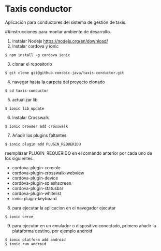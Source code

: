 # Taxis conductor
Aplicación para conductores del sistema de gestión de taxis.

##instrucciones para montar ambiente de desarrollo.
1. Instalar Nodejs https://nodejs.org/en/download/
2. Instalar cordova y ionic
  ```
  $ npm install -g cordova ionic
  ```
  
3. clonar el repositorio
  ```
  $ git clone git@github.com:bic-java/taxis-conductor.git
  ```
  
4. navegar hasta la carpeta del proyecto clonado
  ```
  $ cd taxis-conductor
  ```
  
5. actualizar lib
  ```
  $ ionic lib update
  ```
  
6. Instalar Crosswalk
  ```
  $ ionic browser add crosswalk
  ```
  
7. Añadir los plugins faltantes
  ```
  $ ionic plugin add PLUGIN_REQUERIDO
  ```
  
  reemplazar PLUGIN_REQUERIDO en el comando anterior por cada uno de los siguientes.

  - cordova-plugin-console
  - cordova-plugin-crosswalk-webview
  - cordova-plugin-device
  - cordova-plugin-splashscreen
  - cordova-plugin-statusbar
  - cordova-plugin-whitelist
  - ionic-plugin-keyboard

8. para ejecutar la aplicacion en el navegador ejecutar
  ```
  $ ionic serve
  ```
  
9. para ejecutar en un emulador o dispositivo conectado, primero añadir la plataforma destino, por ejemplo android
  ```
  $ ionic platform add android
  $ ionic run android
  ```
  

